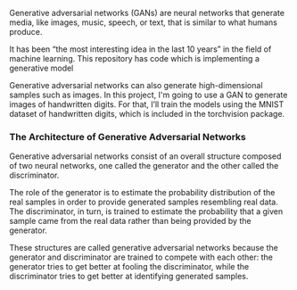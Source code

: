 Generative adversarial networks (GANs) are neural networks that generate media, like images, music, speech, or text, that is similar to what humans produce.

It has been  “the most interesting idea in the last 10 years” in the field of machine learning. This repository has code which is implementing a generative model

Generative adversarial networks can also generate high-dimensional samples such as images. In this project, I'm going to use a GAN to generate images of handwritten digits. For that, I’ll train the models using the MNIST dataset of handwritten digits, which is included in the torchvision package.

### The Architecture of Generative Adversarial Networks
Generative adversarial networks consist of an overall structure composed of two neural networks, one called the generator and the other called the discriminator.

The role of the generator is to estimate the probability distribution of the real samples in order to provide generated samples resembling real data. The discriminator, in turn, is trained to estimate the probability that a given sample came from the real data rather than being provided by the generator.

These structures are called generative adversarial networks because the generator and discriminator are trained to compete with each other: the generator tries to get better at fooling the discriminator, while the discriminator tries to get better at identifying generated samples.
